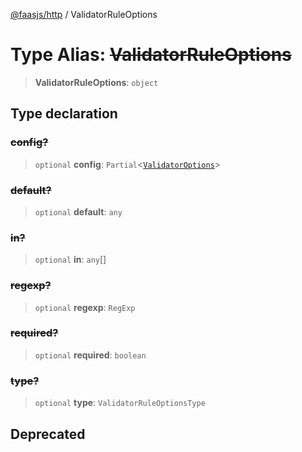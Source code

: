 [@faasjs/http](../README.md) / ValidatorRuleOptions

# Type Alias: ~~ValidatorRuleOptions~~

> **ValidatorRuleOptions**: `object`

## Type declaration

### ~~config?~~

> `optional` **config**: `Partial`\<[`ValidatorOptions`](ValidatorOptions.md)\>

### ~~default?~~

> `optional` **default**: `any`

### ~~in?~~

> `optional` **in**: `any`[]

### ~~regexp?~~

> `optional` **regexp**: `RegExp`

### ~~required?~~

> `optional` **required**: `boolean`

### ~~type?~~

> `optional` **type**: `ValidatorRuleOptionsType`

## Deprecated
